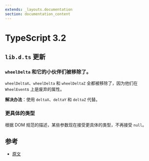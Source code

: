 ```yaml
---
extends: _layouts.documentation
section: documentation_content
---
```


# TypeScript 3.2

## `lib.d.ts` 更新

### `wheelDelta` 和它的小伙伴们被移除了。

`wheelDeltaX`、`wheelDelta` 和 `wheelDeltaZ` 全都被移除了，因为他们在 `WheelEvent`s 上是废弃的属性。

**解决办法**：使用 `deltaX`、`deltaY` 和 `deltaZ` 代替。

### 更具体的类型

根据 DOM 规范的描述，某些参数现在接受更具体的类型，不再接受 `null`。

## 参考

- [原文](https://github.com/Microsoft/TypeScript-wiki/blob/master/Breaking-Changes.md#typescript-32)
